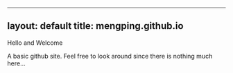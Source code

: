 
--- 
layout: default 
title: mengping.github.io
---


Hello and Welcome

A basic github site. Feel free to look around since there is nothing much here...
